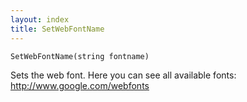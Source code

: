 ```yaml
---
layout: index
title: SetWebFontName
---
```


    SetWebFontName(string fontname)

Sets the web font. Here you can see all available fonts: <http://www.google.com/webfonts>

